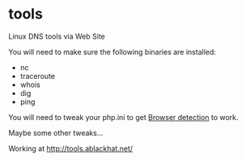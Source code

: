 tools
=====

Linux DNS tools via Web Site

You will need to make sure the following binaries are installed:

* nc
* traceroute
* whois
* dig
* ping

You will need to tweak your php.ini to get [Browser detection](http://php.net/manual/en/function.get-browser.php#refsect1-function.get-browser-notes) to work.

Maybe some other tweaks...

Working at http://tools.ablackhat.net/


